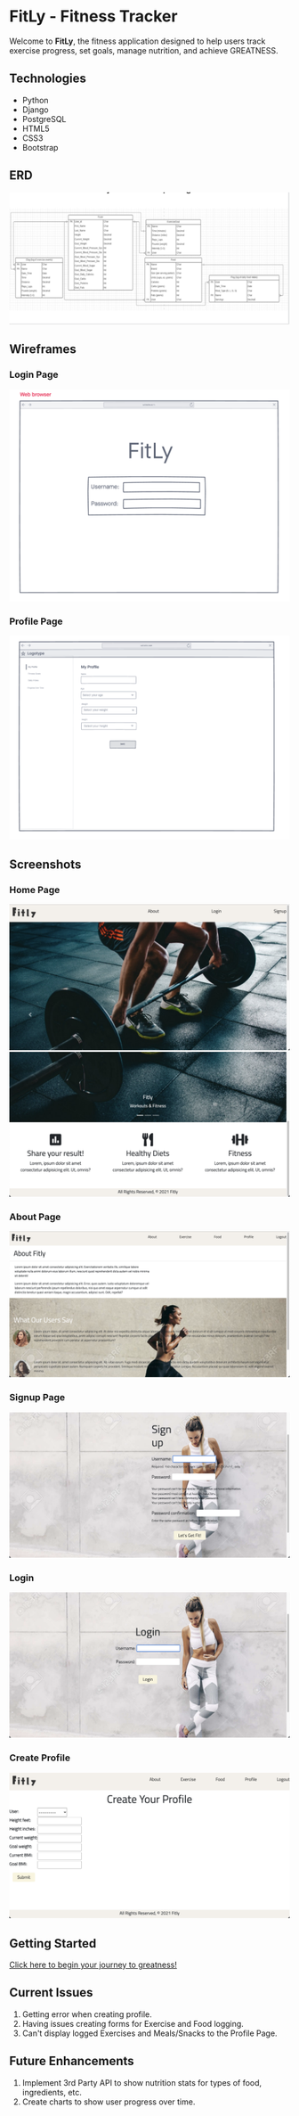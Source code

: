 # FitLy - Fitness Tracker
Welcome to **FitLy**, the fitness application designed to help users track exercise progress, set goals, manage nutrition, and achieve GREATNESS. 

## Technologies
- Python
- Django
- PostgreSQL
- HTML5
- CSS3
- Bootstrap

## ERD
![Fitly_ERD](./images/Fitly_ERD.png)

## Wireframes
### Login Page
![Fitly_login_page](./images/Fitly_wf_login_page.png)

### Profile Page
![Fitly_profile_page](./images/Fitly_wf_profile_page.png)

## Screenshots
### Home Page
![Fitly_home_top](./images/Fitly_sc_home_top.png)
![Fitly_home_bottom](./images/Fitly_sc_home_bottom.png)

### About Page
![Fitly_about](./images/Fitly_sc_about.png)

### Signup Page
![Fitly_signup](./images/Fitly_sc_signup.png)

### Login
![Fitly_login](./images/Fitly_sc_login.png)

### Create Profile
![Fitly_create_profile](./images/Fitly_sc_create_profile.png)

## Getting Started
[Click here to begin your journey to greatness!](https://fit-max.herokuapp.com/)

## Current Issues
1. Getting error when creating profile. 
2. Having issues creating forms for Exercise and Food logging.
3. Can't display logged Exercises and Meals/Snacks to the Profile Page. 

## Future Enhancements
1. Implement 3rd Party API to show nutrition stats for types of food, ingredients, etc. 
2. Create charts to show user progress over time. 
